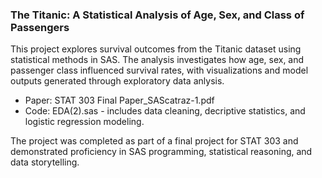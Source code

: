 ### **The Titanic: A Statistical Analysis of Age, Sex, and Class of Passengers**
This project explores survival outcomes from the Titanic dataset using statistical methods in SAS. The analysis investigates how age, sex, and passenger class influenced survival rates, with visualizations and model outputs generated through exploratory data anlysis. 
* Paper: STAT 303 Final Paper_SAScatraz-1.pdf
* Code: EDA(2).sas - includes data cleaning, decriptive statistics, and logistic regression modeling.

The project was completed as part of a final project for STAT 303 and demonstrated proficiency in SAS programming, statistical reasoning, and data storytelling. 
